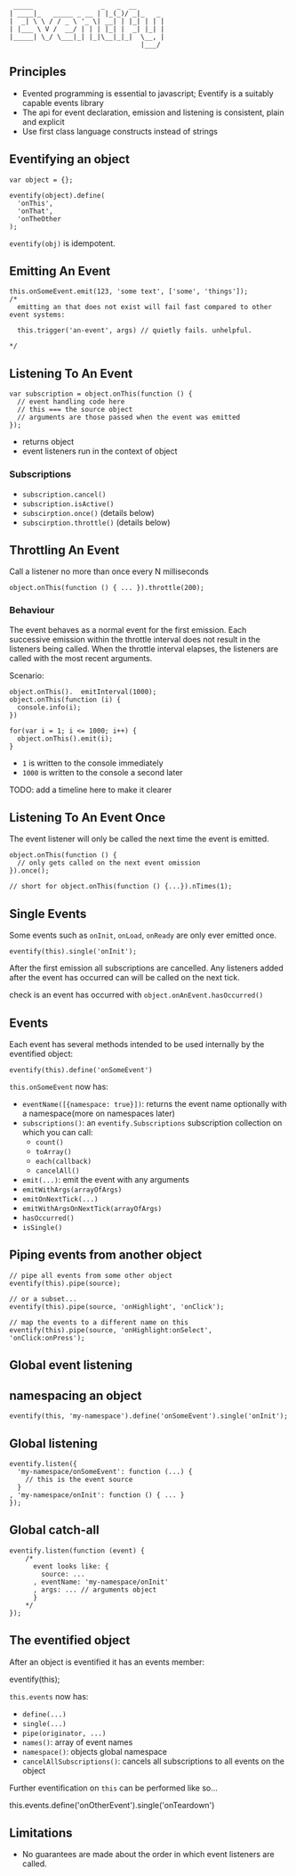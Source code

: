      _____                 _   _  __       
    | ____|_   _____ _ __ | |_(_)/ _|_   _ 
    |  _| \ \ / / _ \ '_ \| __| | |_| | | |
    | |___ \ V /  __/ | | | |_| |  _| |_| |
    |_____| \_/ \___|_| |_|\__|_|_|  \__, |
                                     |___/ 




## Principles

* Evented programming is essential to javascript; Eventify is a suitably capable events library
* The api for event declaration, emission and listening is consistent, plain and explicit
* Use first class language constructs instead of strings

## Eventifying an object

    var object = {};
    
    eventify(object).define(
      'onThis',
      'onThat',
      'onTheOther
    );

`eventify(obj)` is idempotent.


## Emitting An Event
    
    this.onSomeEvent.emit(123, 'some text', ['some', 'things']);
    /* 
      emitting an that does not exist will fail fast compared to other event systems:

      this.trigger('an-event', args) // quietly fails. unhelpful.

    */


## Listening To An Event

    
    var subscription = object.onThis(function () {
      // event handling code here
      // this === the source object
      // arguments are those passed when the event was emitted
    });

* returns object
* event listeners run in the context of object

### Subscriptions

* `subscription.cancel()`
* `subscription.isActive()`
* `subscirption.once()` (details below)
* `subscirption.throttle()` (details below)

## Throttling An Event

Call a listener no more than once every N milliseconds
        
    object.onThis(function () { ... }).throttle(200);


### Behaviour

The event behaves as a normal event for the first emission. Each successive emission within the throttle interval does not result in the listeners being called. When the throttle interval elapses, the listeners are called with the most recent arguments.

Scenario:

    object.onThis().  emitInterval(1000);
    object.onThis(function (i) {
      console.info(i);
    })
    
    for(var i = 1; i <= 1000; i++) {
      object.onThis().emit(i);
    }

* `1` is written to the console immediately
* `1000` is written to the console a second later

TODO: add a timeline here to make it clearer

## Listening To An Event __Once__

The event listener will only be called the next time the event is emitted.

    object.onThis(function () {
      // only gets called on the next event omission
    }).once();

    // short for object.onThis(function () {...}).nTimes(1);

## Single Events

Some events such as `onInit`, `onLoad`, `onReady` are only ever emitted once.

    eventify(this).single('onInit');

After the first emission all subscriptions are cancelled. Any listeners added after the event has occurred can will be called on the next tick.

check is an event has occurred with `object.onAnEvent.hasOccurred()`

## Events 

Each event has several methods intended to be used internally by the eventified object:

    eventify(this).define('onSomeEvent')

`this.onSomeEvent` now has:

* `eventName([{namespace: true}])`: returns the event name optionally with a namespace(more on namespaces later)
* `subscriptions()`: an `eventify.Subscriptions` subscription collection on which you can call:
  * `count()`
  * `toArray()`
  * `each(callback)`
  * `cancelAll()`
* `emit(...)`: emit the event with any arguments
* `emitWithArgs(arrayOfArgs)`
* `emitOnNextTick(...)`
* `emitWithArgsOnNextTick(arrayOfArgs)`
* `hasOccurred()`
* `isSingle()`

## Piping events from another object
    
    // pipe all events from some other object
    eventify(this).pipe(source);

    // or a subset...
    eventify(this).pipe(source, 'onHighlight', 'onClick');

    // map the events to a different name on this
    eventify(this).pipe(source, 'onHighlight:onSelect', 'onClick:onPress');


## Global event listening
  
## namespacing an object

    eventify(this, 'my-namespace').define('onSomeEvent').single('onInit');

## Global listening

    eventify.listen({
      'my-namespace/onSomeEvent': function (...) {
        // this is the event source
      }
    , 'my-namespace/onInit': function () { ... } 
    });

## Global catch-all

    eventify.listen(function (event) {
        /*
          event looks like: {
            source: ...
          , eventName: 'my-namespace/onInit'
          , args: ... // arguments object
          }
        */
    });


## The eventified object

After an object is eventified it has an events member:

  eventify(this);

`this.events` now has:

* `define(...)`
* `single(...)`
* `pipe(originator, ...)`
* `names()`: array of event names
* `namespace()`: objects global namespace
* `cancelAllSubscriptions()`: cancels all subscriptions to all events on the object

Further eventification on `this` can be performed like so...
  
  this.events.define('onOtherEvent').single('onTeardown')
    

## Limitations

* No guarantees are made about the order in which event listeners are called.


